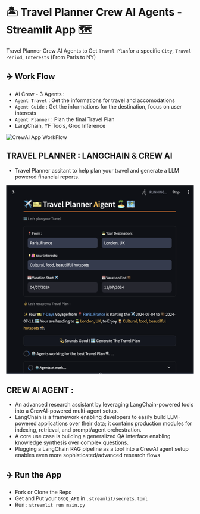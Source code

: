# 🏝️ Travel Planner Crew AI Agents - Streamlit App 🗺️
Travel Planner Crew AI Agents to Get `Travel Plan`for a specific `City`, `Travel Period`, `Interests` (From Paris to NY) 

## ✈️ Work Flow
- Ai Crew - 3 Agents :
- `Agent Travel` : Get the informations for travel and accomodations
- `Agent Guide` : Get the informations for the destination, focus on user interests
- `Agent Planner` : Plan the final Travel Plan
- LangChain, YF Tools, Groq Inference

![CrewAi App WorkFlow](workflow.png)

## TRAVEL PLANNER : LANGCHAIN & CREW AI
- Travel Planner assitant to help plan your travel and generate a LLM powered financial reports.

![CrewAi App WorkFlow](TravelPlanner_screenshot.png)

## CREW AI AGENT :
- An advanced research assistant by leveraging LangChain-powered tools into a CrewAI-powered multi-agent setup.
- LangChain is a framework enabling developers to easily build LLM-powered applications over their data; it contains production modules for indexing, retrieval, and prompt/agent orchestration.
- A core use case is building a generalized QA interface enabling knowledge synthesis over complex questions.
- Plugging a LangChain RAG pipeline as a tool into a CrewAI agent setup enables even more sophisticated/advanced research flows

## ✈️ Run the App
- Fork or Clone the Repo
- Get and Put your `GROQ_API` in `.streamlit/secrets.toml`
- Run : `streamlit run main.py`
